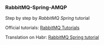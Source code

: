 ### RabbitMQ-Spring-AMQP

Step by step by _RabbitMQ Spring_ tutorial

Official tutorials: [RabbitMQ Tutorials](http://www.rabbitmq.com/getstarted.html)

Translation on Habr: [RabbitMQ Spring tutorial](https://habrahabr.ru/post/262069/)
